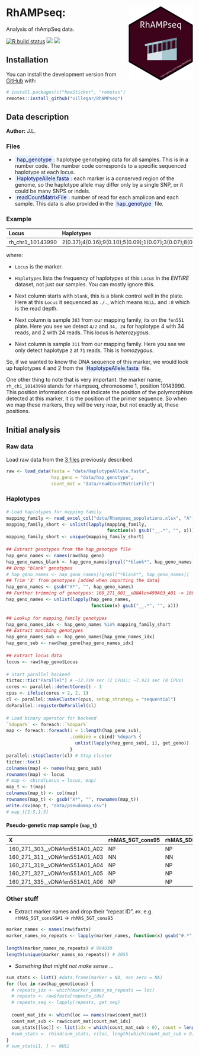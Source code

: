 
<!-- README.md is generated from README.Rmd. Please edit that file -->

# RhAMPseq: <img src="https://raw.githubusercontent.com/villegar/RhAMPseq/master/inst/images/logo.png" alt="logo" align="right" height=200px/>

Analysis of rhAmpSeq data.

<!-- badges: start -->

[![R build
status](https://github.com/villegar/RhAMPseq/workflows/R-CMD-check/badge.svg)](https://github.com/villegar/RhAMPseq/actions)
[![](https://img.shields.io/badge/devel%20version-0.0.1-blue.svg)](https://github.com/villegar/MetaPipe)
[![](https://codecov.io/gh/villegar/RhAMPseq/branch/master/graph/badge.svg)](https://codecov.io/gh/villegar/RhAMPseq)
<!-- badges: end -->

## Installation

<!-- You can install the released version of RhAMPseq from [CRAN](https://CRAN.R-project.org) with: -->

<!-- ``` r -->

<!-- install.packages("RhAMPseq") -->

<!-- ``` -->

<!-- And the development version from [GitHub](https://github.com/) with: -->

You can install the development version from
[GitHub](https://github.com/) with:

``` r
# install.packages(c("hexSticker", "remotes")
remotes::install_github("villegar/RhAMPseq")
```

## Data description

**Author:**
    J.L.

### Files

  - <span style="color: #03045e; background-color: #E5F1FF; padding: 2px 5px;">hap\_genotype</span>:
    haplotype genotyping data for all samples. This is in a number code.
    The number code corresponds to a specific sequenced haplotype at
    each
    locus.
  - <span style="color: #03045e; background-color: #E5F1FF; padding: 2px 5px;">HaplotypeAllele.fasta</span>:
    each marker is a conserved region of the genome, so the haplotype
    allele may differ only by a single SNP, or it could be many SNPS or
    indels.  
  - <span style="color: #03045e; background-color: #E5F1FF; padding: 2px 5px;">readCountMatrixFile</span>:
    number of read for each amplicon and each sample. This data is also
    provided in the
    <span style="color: #03045e; background-color: #E5F1FF; padding: 2px 5px;">hap\_genotype</span>
    file.

### Example

| Locus              | Haplotypes                                                                        | blank\_\_vDNAfen551A01\_A01 | 160\_271\_303\_\_vDNAfen551A01\_A02 | 160\_271\_311\_\_vDNAfen551A01\_A03 |
| :----------------- | :-------------------------------------------------------------------------------- | :-------------------------- | :---------------------------------- | :---------------------------------- |
| rh\_chr1\_10143990 | 2(0.37);4(0.16);9(0.10);5(0.09);1(0.07);3(0.07);8(0.05);13(0.04);6(0.03);7(0.03); | ./.:0                       | 4/2:34,24                           | 2/2:71                              |

where:

  - `Locus` is the marker.

  - `Haplotypes` lists the frequency of haplotypes at this `Locus` in
    the *ENTIRE* dataset, not just our samples. You can mostly ignore
    this.

  - Next column starts with `blank`, this is a blank control well in the
    plate. Here at this `Locus` it sequenced as `./.`, which means
    `NULL`. and `:0` which is the read depth.

  - Next column is sample `303` from our mapping family, its on the
    `fen551` plate. Here you see we detect `4/2` and `34, 24` for
    haplotype 4 with 34 reads, and 2 with 24 reads. This locus is
    *heterozygous*.

  - Next column is sample `311` from our mapping family. Here you see we
    only detect haplotype `2` at `71` reads. This is *homozygous*.

So, if we wanted to know the DNA sequence of this marker, we would look
up haplotypes 4 and 2 from the
<span style="color: #03045e; background-color: #E5F1FF; padding: 2px 5px;">HaplotypeAllele.fasta</span>
file.

One other thing to note that is very important. the marker name,
`rh_ch1_10143990` stands for rhampseq, chromosome 1, position 10143990.
This position information does not indicate the position of the
polymorphism detected at this marker, it is the position of the primer
sequence. So when we map these markers, they will be very near, but not
exactly at, these positions.

## Initial analysis

### Raw data

Load raw data from the [3 files](#files) previously described.

``` r
raw <- load_data(fasta = "data/HaplotypeAllele.fasta", 
                 hap_geno = "data/hap_genotype",
                 count_mat = "data/readCountMatrixFile")
```

### Haplotypes

``` r
# Load haplotypes for mapping family
mapping_family <- read_excel_col("data/Rhampseq_populations.xlsx", "A")
mapping_family_short <- unlist(lapply(mapping_family, 
                                      function(x) gsub("__.*", "", x)))
mapping_family_short <- unique(mapping_family_short)

## Extract genotypes from the hap_genotype file
hap_geno_names <- names(raw$hap_geno)
hap_geno_names_blank <- hap_geno_names[grepl("*blank*", hap_geno_names)]
## Drop "blank" genotypes
# hap_geno_names <- hap_geno_names[!grepl("*blank*", hap_geno_names)]
## Trim 'X' from genotypes [added when importing the data]
hap_geno_names <- gsub("X*", "", hap_geno_names)
## Further trimming of genotypes: 160_271_001__vDNAlon499A03_A01 -> 160_271_001
hap_geno_names <- unlist(lapply(hap_geno_names, 
                                function(x) gsub("__.*", "", x)))

## Lookup for mapping_family genotypes
hap_geno_names_idx <- hap_geno_names %in% mapping_family_short
## Extract matching genotypes
hap_geno_names_sub <- hap_geno_names[hap_geno_names_idx]
hap_geno_sub <- raw$hap_geno[hap_geno_names_idx]

## Extract locus data
locus <- raw$hap_geno$Locus

# Start parallel backend
tictoc::tic("Parallel") # ~12.719 sec (2 CPUs); ~7.923 sec (4 CPUs)
cores <- parallel::detectCores() - 1
cpus <- ifelse(cores > 2, 2, 1)
cl <- parallel::makeCluster(cpus, setup_strategy = "sequential")
doParallel::registerDoParallel(cl)

# Load binary operator for backend
`%dopar%` <- foreach::`%dopar%`
map <- foreach::foreach(i = 1:length(hap_geno_sub), 
                        .combine = cbind) %dopar% {
                          unlist(lapply(hap_geno_sub[, i], get_geno))
                        }
parallel::stopCluster(cl) # Stop cluster
tictoc::toc()
colnames(map) <- names(hap_geno_sub)
rownames(map) <- locus
# map <- cbind(Locus = locus, map)
map_t <- t(map)
colnames(map_t) <- col(map)
rownames(map_t) <- gsub("X*", "", rownames(map_t))
write.csv(map_t, "data/pseudomap.csv")
# map_t[1:5,1:5]
```

#### Pseudo-genetic map sample (`map_t`)

| X                                   | rhMAS\_5GT\_cons95 | rhMAS\_SDI\_p2\_AG11\_chr18\_30Mb | rhMAS\_SDI\_p3\_AGL11 | rhMAS\_SDI\_p4\_AGL11 | rhMAS\_5GT\_700 |
| :---------------------------------- | :----------------- | :-------------------------------- | :-------------------- | :-------------------- | :-------------- |
| 160\_271\_303\_\_vDNAfen551A01\_A02 | NP                 | NP                                | NP                    | NP                    | NN              |
| 160\_271\_311\_\_vDNAfen551A01\_A03 | NN                 | NN                                | NP                    | NP                    | NN              |
| 160\_271\_319\_\_vDNAfen551A01\_A04 | NP                 | NP                                | NN                    | NN                    | NN              |
| 160\_271\_327\_\_vDNAfen551A01\_A05 | NP                 | NP                                | NP                    | NP                    | NN              |
| 160\_271\_335\_\_vDNAfen551A01\_A06 | NP                 | NP                                | NP                    | NP                    | NN              |

### Other stuff

  - Extract marker names and drop their “repeat ID”, `#X`. e.g.
    `rhMAS_5GT_cons95#1` -\> `rhMAS_5GT_cons95`

<!-- end list -->

``` r
marker_names <- names(raw$fasta)
marker_names_no_repeats <- lapply(marker_names, function(x) gsub("#.*", "", x))

length(marker_names_no_repeats) # 984030
length(unique(marker_names_no_repeats)) # 2055
```

  - *Something that might not make sense …*

<!-- end list -->

``` r
sum_stats <- list() #data.frame(marker = NA, non_zero = NA)
for (loc in raw$hap_geno$Locus) {
  # repeats_idx <- which(marker_names_no_repeats == loc)
  # repeats <- raw$fasta[repeats_idx]
  # repeats_seq <- lapply(repeats, get_seq)
  
  count_mat_idx <- which(loc == names(raw$count_mat))
  count_mat_sub <- raw$count_mat[count_mat_idx]
  sum_stats[[loc]] <- list(idx = which(count_mat_sub > 0), count = length(unlist(count_mat_sub)))
  #sum_stats <- rbind(sum_stats, c(loc, length(which(count_mat_sub > 0))))
}
# sum_stats[1, ] <- NULL
```
